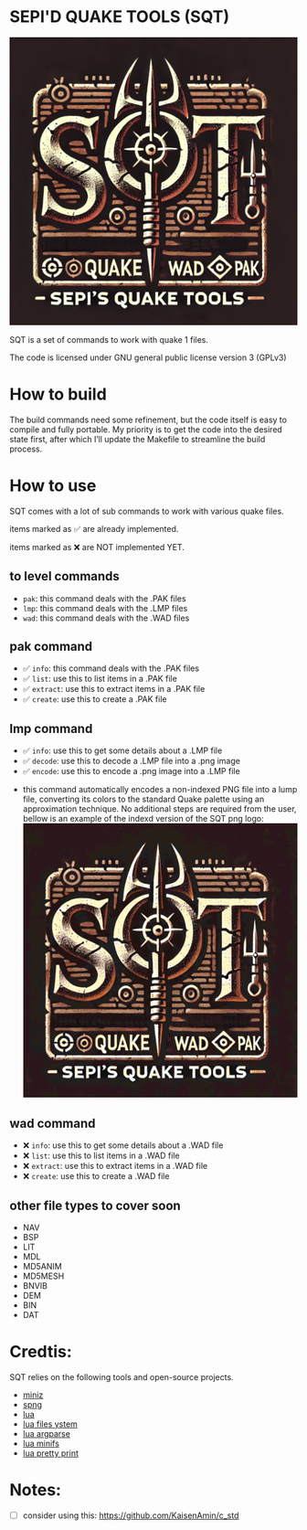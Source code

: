 # SEPI'D QUAKE TOOLS (SQT)

![logo](docs/sqt.png)

SQT is a set of commands to work with quake 1 files.

The code is licensed under GNU general public license version 3 (GPLv3)

# How to build
The build commands need some refinement, but the code itself is easy to compile and fully portable. My priority is to get the code into the desired state first, after which I’ll update the Makefile to streamline the build process.

# How to use

SQT comes with a lot of sub commands to work with various quake files.

items marked as ✅ are already implemented.

items marked as ❌ are NOT implemented YET.


## to level commands
- `pak`: this command deals with the .PAK files
- `lmp`: this command deals with the .LMP files
- `wad`: this command deals with the .WAD files

## pak command
- ✅ `info`: this command deals with the .PAK files
- ✅ `list`: use this to list items in a .PAK file
- ✅ `extract`: use this to extract items in a .PAK file
- ✅ `create`: use this to create a .PAK file

## lmp command
- ✅ `info`: use this to get some details about a .LMP file
- ✅ `decode`: use this to decode a .LMP file into a .png image
- ✅ `encode`: use this to encode a .png image into a .LMP file

* this command automatically encodes a non-indexed PNG file into a lump file, converting its colors to the standard Quake palette using an approximation technique. No additional steps are required from the user, bellow is an example of the indexd version of the SQT png logo:
![logo](docs/sqt_idx.png)

## wad command
- ❌ `info`: use this to get some details about a .WAD file
- ❌ `list`: use this to list items in a .WAD file
- ❌ `extract`: use this to extract items in a .WAD file
- ❌ `create`: use this to create a .WAD file


## other file types to cover soon
- NAV
- BSP
- LIT
- MDL
- MD5ANIM
- MD5MESH
- BNVIB
- DEM
- BIN
- DAT

# Credtis:
SQT relies on the following tools and open-source projects.

- [miniz](https://github.com/richgel999/miniz)
- [spng](https://github.com/randy408/libspng/tree/master/spng)
- [lua](https://www.lua.org/)
- [lua files ystem](http://lunarmodules.github.io/luafilesystem)
- [lua argparse](https://github.com/mpeterv/argparse)
- [lua minifs](https://github.com/tst2005/lua-minifs/)
- [lua pretty print](https://github.com/jagt/pprint.lua)

# Notes:
- [ ] consider using this: https://github.com/KaisenAmin/c_std